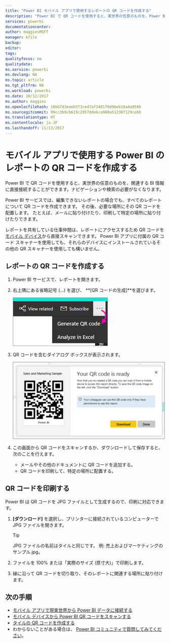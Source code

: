 ```yaml
---
title: "Power BI モバイル アプリで使用するレポートの QR コードを作成する"
description: "Power BI で QR コードを使用すると、実世界の任意のものを、Power BI モバイル アプリの関連する BI 情報に直接接続することができます。検索の必要はありません。"
services: powerbi
documentationcenter: 
author: maggiesMSFT
manager: kfile
backup: 
editor: 
tags: 
qualityfocus: no
qualitydate: 
ms.service: powerbi
ms.devlang: NA
ms.topic: article
ms.tgt_pltfrm: NA
ms.workload: powerbi
ms.date: 10/12/2017
ms.author: maggies
ms.openlocfilehash: 16bb7d3eaeb573ced7af3401f0d9beb18a4a958b
ms.sourcegitcommit: 99cc3b9cb615c2957dde6ca908a51238f129cebb
ms.translationtype: HT
ms.contentlocale: ja-JP
ms.lasthandoff: 11/13/2017
---
```

# <a name="create-a-qr-code-for-a-report-in-power-bi-to-use-in-the-mobile-apps"></a>モバイル アプリで使用する Power BI のレポートの QR コードを作成する
Power BI で QR コードを使用すると、実世界の任意のものを、関連する BI 情報に直接接続することができます。ナビゲーションや検索の必要がなくなります。

Power BI サービスでは、編集できないレポートの場合でも、すべてのレポートについて QR コードを作成できます。 その後、必要な場所にその QR コードを配置します。 たとえば、メールに貼り付けたり、印刷して特定の場所に貼り付けたりできます。 

レポートを共有している仕事仲間は、レポートにアクセスするため QR コードを[モバイル デバイス](mobile-apps-qr-code.md)から直接スキャンできます。 Power BI アプリに付属の QR コード スキャナーを使用しても、それらのデバイスにインストールされているその他の QR スキャナーを使用しても構いません。

## <a name="create-a-qr-code-for-a-report"></a>レポートの QR コードを作成する
1. Power BI サービスで、レポートを開きます。
2. 右上隅にある省略記号 (...) を選び、 **[QR コードの生成]**を選びます。 
   
    ![](media/service-create-qr-code-for-report/power-bi-create-qr-code-report.png)
3. QR コードを含むダイアログ ボックスが表示されます。 
   
    ![](media/service-create-qr-code-for-report/powerbi_report_qrcode.png)
4. この画面から QR コードをスキャンするか、ダウンロードして保存すると、次のことを行えます。 
   
   * メールやその他のドキュメントに QR コードを追加する。 
   * QR コードを印刷して、特定の場所に配置する。 

## <a name="print-the-qr-code"></a>QR コードを印刷する
Power BI は QR コードを JPG ファイルとして生成するので、印刷に対応できます。 

1. **[ダウンロード]** を選択し、プリンターに接続されているコンピューターで JPG ファイルを開きます。  
   
   > [!TIP]
   > JPG ファイルの名前はタイルと同じです。 例: 売上およびマーケティングのサンプル.jpg。
   > 
   > 
2. ファイルを 100% または「実際のサイズ (原寸大)」で印刷します。  
3. 縁に沿って QR コードを切り取り、そのレポートに関連する場所に貼り付けます。 

## <a name="next-steps"></a>次の手順
* [モバイル アプリで現実世界から Power BI データに接続する](mobile-apps-data-in-real-world-context.md)
* [モバイル デバイスから Power BI QR コードをスキャンする](mobile-apps-qr-code.md)
* [タイルの QR コードを作成する](service-create-qr-code-for-tile.md)
* わからないことがある場合は、 [Power BI コミュニティで質問してみてください](http://community.powerbi.com/)。

